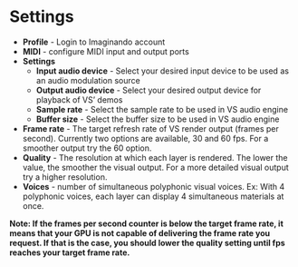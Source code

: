 # Settings

- **Profile** - Login to Imaginando account
- **MIDI** - configure MIDI input and output ports
- **Settings**
    - **Input audio device** - Select your desired input device to be used as an audio modulation source
    - **Output audio device** - Select your desired output device for playback of VS’ demos
    - **Sample rate** - Select the sample rate to be used in VS audio engine
    - **Buffer size** - Select the buffer size to be used in VS audio engine
- **Frame rate** - The target refresh rate of VS render output (frames per second). Currently two options are available, 30 and 60 fps. For a smoother output try the 60 option. 
- **Quality** - The resolution at which each layer is rendered. The lower the value, the smoother the visual output. For a more detailed visual output try a higher resolution.
- **Voices** - number of simultaneous polyphonic visual voices. Ex: With 4 polyphonic voices, each layer can display 4 simultaneous materials at once.

**Note: If the frames per second counter is below the target frame rate, it means that your GPU is not capable of delivering the frame rate you request. If that is the case, you should lower the quality setting until fps reaches your target frame rate.**